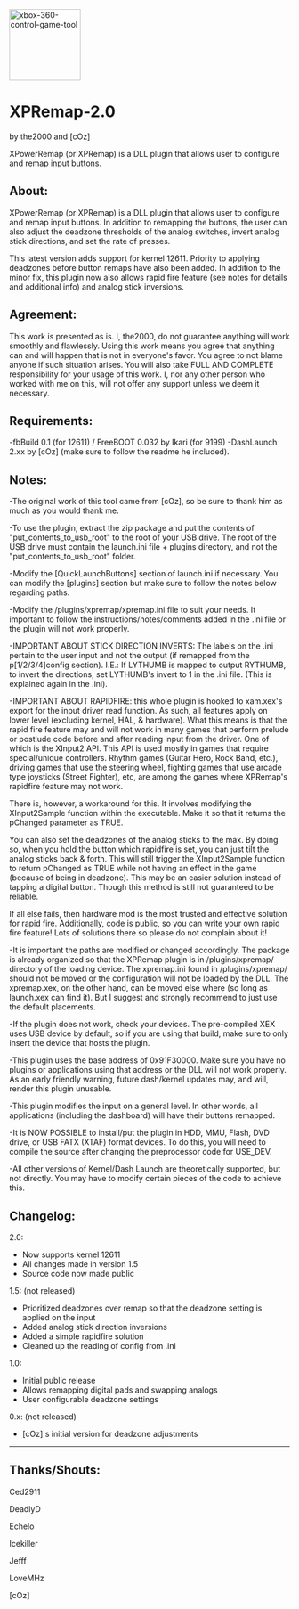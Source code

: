 <img width="128" alt="xbox-360-control-game-tool" src="https://github.com/user-attachments/assets/23e3f696-c71f-4920-8ba8-8920c937d7a8">

# XPRemap-2.0
by the2000 and [cOz]

XPowerRemap (or XPRemap) is a DLL plugin that allows user to configure and remap input buttons.

About:
--------------------------------------------------------------------------------
XPowerRemap (or XPRemap) is a DLL plugin that allows user to configure and remap
input buttons. In addition to remapping the buttons, the user can also adjust
the deadzone thresholds of the analog switches, invert analog stick directions,
and set the rate of presses.

This latest version adds support for kernel 12611. Priority to applying
deadzones before button remaps have also been added. In addition to the minor
fix, this plugin now also allows rapid fire feature (see notes for details and
additional info) and analog stick inversions.

Agreement:
--------------------------------------------------------------------------------
This work is presented as is. I, the2000, do not guarantee anything will work
smoothly and flawlessly. Using this work means you agree that anything can and
will happen that is not in everyone's favor. You agree to not blame anyone if
such situation arises. You will also take FULL AND COMPLETE responsibility for
your usage of this work. I, nor any other person who worked with me on this,
will not offer any support unless we deem it necessary.

Requirements:
--------------------------------------------------------------------------------
-fbBuild 0.1 (for 12611) / FreeBOOT 0.032 by Ikari (for 9199)
-DashLaunch 2.xx by [cOz] (make sure to follow the readme he included).

Notes:
--------------------------------------------------------------------------------
-The original work of this tool came from [cOz], so be sure to thank him as much
as you would thank me.

-To use the plugin, extract the zip package and put the contents of
"put_contents_to_usb_root" to the root of your USB drive. The root of the USB
drive must contain the launch.ini file + plugins directory, and not the
"put_contents_to_usb_root" folder.

-Modify the [QuickLaunchButtons] section of launch.ini if necessary. You can
modify the [plugins] section but make sure to follow the notes below regarding
paths.

-Modify the /plugins/xpremap/xpremap.ini file to suit your needs. It important
to follow the instructions/notes/comments added in the .ini file or the plugin
will not work properly.

-IMPORTANT ABOUT STICK DIRECTION INVERTS: The labels on the .ini pertain to the
user input and not the output (if remapped from the p[1/2/3/4]config section).
I.E.: If LYTHUMB is mapped to output RYTHUMB, to invert the directions, set
LYTHUMB's invert to 1 in the .ini file. (This is explained again in the .ini).

-IMPORTANT ABOUT RAPIDFIRE: this whole plugin is hooked to xam.xex's export for
the input driver read function. As such, all features apply on lower level 
(excluding kernel, HAL, & hardware). What this means is that the rapid fire
feature may and will not work in many games that perform prelude or postlude
code before and after reading input from the driver. One of which is the XInput2
API. This API is used mostly in games that require special/unique controllers.
Rhythm games (Guitar Hero, Rock Band, etc.), driving games that use the steering
wheel, fighting games that use arcade type joysticks (Street Fighter), etc, are
among the games where XPRemap's rapidfire feature may not work.

There is, however, a workaround for this. It involves modifying the
XInput2Sample function within the executable. Make it so that it returns the
pChanged parameter as TRUE.

You can also set the deadzones of the analog sticks to the max. By doing so,
when you hold the button which rapidfire is set, you can just tilt the analog
sticks back & forth. This will still trigger the XInput2Sample function to
return pChanged as TRUE while not having an effect in the game (because of
being in deadzone). This may be an easier solution instead of tapping a digital
button. Though this method is still not guaranteed to be reliable.

If all else fails, then hardware mod is the most trusted and effective solution
for rapid fire. Additionally, code is public, so you can write your own rapid
fire feature! Lots of solutions there so please do not complain about it!

-It is important the paths are modified or changed accordingly. The package is
already organized so that the XPRemap plugin is in /plugins/xpremap/ directory
of the loading device. The xpremap.ini found in /plugins/xpremap/ should not be
moved or the configuration will not be loaded by the DLL. The xpremap.xex, on
the other hand, can be moved else where (so long as launch.xex can find it). But
I suggest and strongly recommend to just use the default placements.

-If the plugin does not work, check your devices. The pre-compiled XEX uses
USB device by default, so if you are using that build, make sure to only insert
the device that hosts the plugin.

-This plugin uses the base address of 0x91F30000. Make sure you have no plugins
or applications using that address or the DLL will not work properly. As an
early friendly warning, future dash/kernel updates may, and will, render this
plugin unusable.

-This plugin modifies the input on a general level. In other words, all
applications (including the dashboard) will have their buttons remapped.

-It is NOW POSSIBLE to install/put the plugin in HDD, MMU, Flash, DVD drive, or
USB FATX (XTAF) format devices. To do this, you will need to compile the source
after changing the preprocessor code for USE_DEV.

-All other versions of Kernel/Dash Launch are theoretically supported, but not
directly. You may have to modify certain pieces of the code to achieve this.

Changelog:
--------------------------------------------------------------------------------
2.0:
  - Now supports kernel 12611
  - All changes made in version 1.5
  - Source code now made public

1.5: (not released)
  - Prioritized deadzones over remap so that the deadzone setting is applied on
    the input
  - Added analog stick direction inversions
  - Added a simple rapidfire solution
  - Cleaned up the reading of config from .ini

1.0:
  - Initial public release
  - Allows remapping digital pads and swapping analogs
  - User configurable deadzone settings

0.x: (not released)
  - [cOz]'s initial version for deadzone adjustments

--------------------------------------------------------------------------------
Thanks/Shouts:
--------------------------------------------------------------------------------
Ced2911

DeadlyD

Echelo

Icekiller

Jefff

LoveMHz

[cOz]
